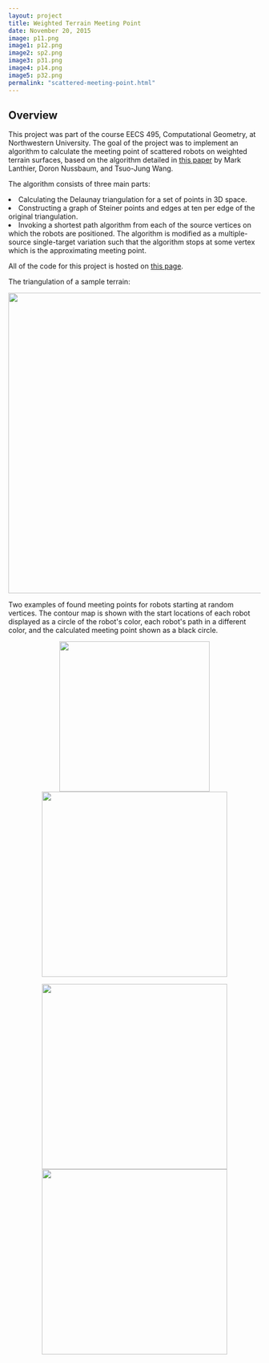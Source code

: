 ```yaml
---
layout: project
title: Weighted Terrain Meeting Point
date: November 20, 2015
image: p11.png
image1: p12.png
image2: sp2.png
image3: p31.png
image4: p14.png
image5: p32.png
permalink: "scattered-meeting-point.html"
---
```


## Overview
This project was part of the course EECS 495, Computational Geometry, at Northwestern University. The goal of the project was to implement an algorithm to calculate the meeting point of scattered robots on weighted terrain surfaces, based on the algorithm detailed in [this paper](http://people.scs.carleton.ca/~lanthier/personal/cv/CATS2005_8.5x11.pdf) by Mark Lanthier, Doron Nussbaum, and Tsuo-Jung Wang. 

The algorithm consists of three main parts:
<l>
<li> Calculating the Delaunay triangulation for a set of points in 3D space.</li>
<li> Constructing a graph of Steiner points and edges at ten per edge of the original triangulation.</li>
<li> Invoking a shortest path algorithm from each of the source vertices on which the robots are positioned. The algorithm is modified as a multiple-source single-target variation such that the algorithm stops at some vertex which is the approximating meeting point.</li>
</l>

All of the code for this project is hosted on [this page](https://github.com/rikkimelissa/scattered-robots-meeting-point).

The triangulation of a sample terrain:
<p align="center">
<img src="{{site.baseurl}}/{{site.image_path}}/{{ page.image2 }}" width="600" />
</p>

Two examples of found meeting points for robots starting at random vertices. The contour map is shown with the start locations of each robot displayed as a circle of the robot's color, each robot's path in a different color, and the calculated meeting point shown as a black circle.
<p align="center">
<img src="{{site.baseurl}}/{{site.image_path}}/{{ page.image1 }}" width="300" />
<img src="{{site.baseurl}}/{{site.image_path}}/{{ page.image3 }}" width="370" />
</p>
<p align="center">
<img src="{{site.baseurl}}/{{site.image_path}}/{{ page.image4 }}" width="370" />
<img src="{{site.baseurl}}/{{site.image_path}}/{{ page.image5 }}" width="370" />
</p>


